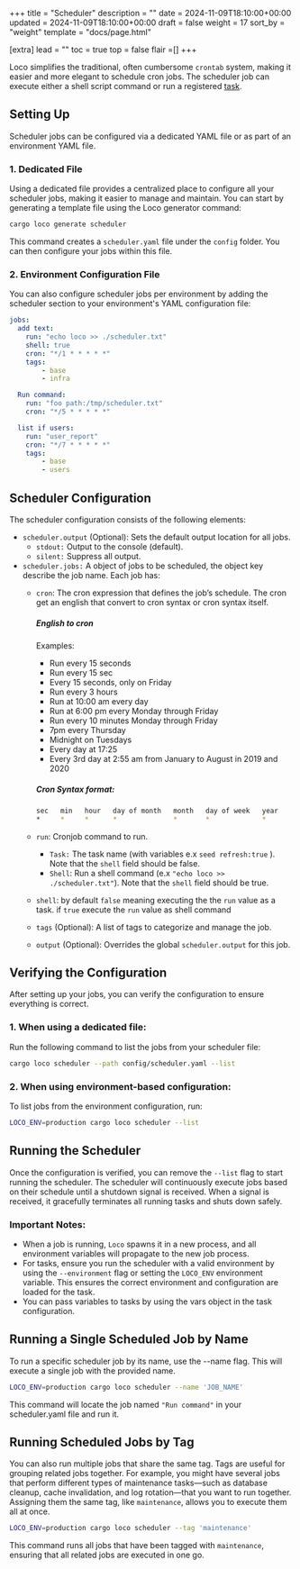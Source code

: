 +++
title = "Scheduler"
description = ""
date = 2024-11-09T18:10:00+00:00
updated = 2024-11-09T18:10:00+00:00
draft = false
weight = 17
sort_by = "weight"
template = "docs/page.html"

[extra]
lead = ""
toc = true
top = false
flair =[]
+++


Loco simplifies the traditional, often cumbersome `crontab` system, making it easier and more elegant to schedule cron jobs. The scheduler job can execute either a shell script command or run a registered [task](./task.md).


## Setting Up
Scheduler jobs can be configured via a dedicated YAML file or as part of an environment YAML file.


### 1. Dedicated File
Using a dedicated file provides a centralized place to configure all your scheduler jobs, making it easier to manage and maintain. You can start by generating a template file using the Loco generator command:

```sh
cargo loco generate scheduler
```

This command creates a `scheduler.yaml` file under the `config` folder. You can then configure your jobs within this file.

### 2. Environment Configuration File
You can also configure scheduler jobs per environment by adding the scheduler section to your environment's YAML configuration file:
```yaml
jobs:
  add text:
    run: "echo loco >> ./scheduler.txt"
    shell: true
    cron: "*/1 * * * * *"
    tags:
        - base
        - infra

  Run command:
    run: "foo path:/tmp/scheduler.txt"
    cron: "*/5 * * * * *"

  list if users:
    run: "user_report"
    cron: "*/7 * * * * *"
    tags:
        - base
        - users

```

## Scheduler Configuration

The scheduler configuration consists of the following elements:

* `scheduler.output` (Optional): Sets the default output location for all jobs.
    * `stdout:` Output to the console (default).
    * `silent:` Suppress all output.
* `scheduler.jobs:` A object of jobs to be scheduled, the object key describe the job name. Each job has:
    * `cron`: The cron expression that defines the job’s schedule.
        The cron get an english that convert to cron syntax or cron syntax itself. 

        ##### ***English to cron***
        Examples:
        * Run every 15 seconds                                     
        * Run every 15 sec                                         
        * Every 15 seconds, only on Friday                         
        * Run every 3 hours                                        
        * Run at 10:00 am every day                                
        * Run at 6:00 pm every Monday through Friday               
        * Run every 10 minutes Monday through Friday               
        * 7pm every Thursday                                       
        * Midnight on Tuesdays                                     
        * Every day at 17:25                                       
        * Every 3rd day at 2:55 am from January to August in 2019 and 2020 


        ##### ***Cron Syntax format:***
        ```sh
        sec   min   hour   day of month   month   day of week   year
        *     *     *      *              *       *             *
        ```
    * `run`: Cronjob command to run. 
        * `Task:` The task name (with variables e.x `seed refresh:true` ). Note that the `shell` field should be false.
        * `Shell`: Run a shell command (e.x `"echo loco >> ./scheduler.txt"`). Note that the `shell` field should be true.
    * `shell`: by default `false` meaning executing the the `run` value as a task. if `true` execute the `run` value as shell command
    * `tags` (Optional): A list of tags to categorize and manage the job.
    * `output` (Optional): Overrides the global `scheduler.output` for this job.


## Verifying the Configuration
After setting up your jobs, you can verify the configuration to ensure everything is correct.

### 1. When using a dedicated file:
Run the following command to list the jobs from your scheduler file:
<!-- <snip id="scheduler-list-from-file-command" inject_from="yaml"  template="sh"> -->
```sh
cargo loco scheduler --path config/scheduler.yaml --list
```
<!-- </snip> -->

### 2. When using environment-based configuration:
To list jobs from the environment configuration, run:
<!-- <snip id="scheduler-list-from-env-setting-command" inject_from="yaml"  template="sh"> -->
```sh
LOCO_ENV=production cargo loco scheduler --list
```
<!-- </snip> -->


## Running the Scheduler
Once the configuration is verified, you can remove the `--list` flag to start running the scheduler. The scheduler will continuously execute jobs based on their schedule until a shutdown signal is received. When a signal is received, it gracefully terminates all running tasks and shuts down safely.

### Important Notes:
* When a job is running, `Loco` spawns it in a new process, and all environment variables will propagate to the new job process.
* For tasks, ensure you run the scheduler with a valid environment by using the `--environment` flag or setting the `LOCO_ENV` environment variable. This ensures the correct environment and configuration are loaded for the task.
* You can pass variables to tasks by using the vars object in the task configuration.


## Running a Single Scheduled Job by Name
To run a specific scheduler job by its name, use the --name flag. This will execute a single job with the provided name.
<!-- <snip id="scheduler-run-job-by-name-command" inject_from="yaml"  template="sh"> -->
```sh
LOCO_ENV=production cargo loco scheduler --name 'JOB_NAME'
```
<!-- </snip> -->

This command will locate the job named `"Run command"` in your scheduler.yaml file and run it.

## Running Scheduled Jobs by Tag
You can also run multiple jobs that share the same tag. Tags are useful for grouping related jobs together. For example, you might have several jobs that perform different types of maintenance tasks—such as database cleanup, cache invalidation, and log rotation—that you want to run together. Assigning them the same tag, like `maintenance`, allows you to execute them all at once.
<!-- <snip id="scheduler-run-job-by-tag-command" inject_from="yaml"  template="sh"> -->
```sh
LOCO_ENV=production cargo loco scheduler --tag 'maintenance'
```
<!-- </snip> -->


This command runs all jobs that have been tagged with `maintenance`, ensuring that all related jobs are executed in one go.




